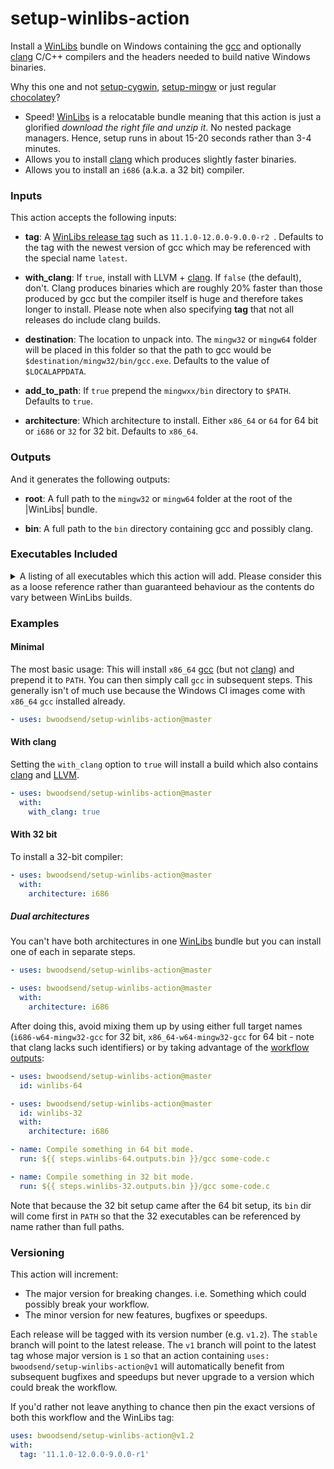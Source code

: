 # setup-winlibs-action

Install a [WinLibs] bundle on Windows containing the [gcc] and optionally
[clang] C/C++ compilers and the headers needed to build native Windows binaries.

Why this one and not [setup-cygwin], [setup-mingw] or just regular [chocolatey]?

*   Speed! [WinLibs] is a relocatable bundle meaning that this action is just a
    glorified *download the right file and unzip it*.
    No nested package managers.
    Hence, setup runs in about 15-20 seconds rather than 3-4 minutes.
*   Allows you to install [clang] which produces slightly faster binaries.
*   Allows you to install an `i686` (a.k.a. a 32 bit) compiler.


### Inputs

This action accepts the following inputs:

-   **tag**:
    A [WinLibs release tag](https://github.com/brechtsanders/winlibs_mingw/tags)
    such as `11.1.0-12.0.0-9.0.0-r2 `.
    Defaults to the tag with the newest version of gcc which may be referenced
    with the special name `latest`.

-   **with_clang**:
    If `true`, install with LLVM + [clang].
    If `false` (the default), don't.
    Clang produces binaries which are roughly 20% faster than those produced by
    gcc but the compiler itself is huge and therefore takes longer to install.
    Please note when also specifying **tag**
    that not all releases do include clang builds.

-   **destination**:
    The location to unpack into.
    The `mingw32` or `mingw64` folder will be placed in this
    folder so that the path to gcc would be `$destination/mingw32/bin/gcc.exe`.
    Defaults to the value of `$LOCALAPPDATA`.

-   **add_to_path**:
    If `true` prepend the `mingwxx/bin` directory to `$PATH`.
    Defaults to `true`.

-   **architecture**:
    Which architecture to install.
    Either `x86_64` or `64` for 64 bit or `i686`  or `32` for 32 bit.
    Defaults to `x86_64`.

### Outputs

And it generates the following outputs:

-   **root**:
    A full path to the `mingw32` or `mingw64` folder at the root of the
    |WinLibs| bundle.

-   **bin**:
    A full path to the `bin` directory containing gcc and possibly clang.


### Executables Included

<details><summary>A listing of all executables which this action will add.
Please consider this as a loose reference rather than guaranteed behaviour
as the contents do vary between WinLibs builds.
</summary>

| x86_64                                         | i686                                         | clang x86_64                                   | clang i686                                   |
|:-----------------------------------------------|:---------------------------------------------|:-----------------------------------------------|:---------------------------------------------|
| `addr2line`                                    | `addr2line`                                  | `addr2line`                                    | `addr2line`                                  |
| `ar`                                           | `ar`                                         | `ar`                                           | `ar`                                         |
| `as`                                           | `as`                                         | `as`                                           | `as`                                         |
|                                                |                                              | `bugpoint`                                     | `bugpoint`                                   |
| `c++`                                          | `c++`                                        | `c++`                                          | `c++`                                        |
| `c++filt`                                      | `c++filt`                                    | `c++filt`                                      | `c++filt`                                    |
|                                                |                                              | `c-index-test`                                 | `c-index-test`                               |
|                                                |                                              | `clang`                                        | `clang`                                      |
|                                                |                                              | `clang++`                                      | `clang++`                                    |
|                                                |                                              | `clang-apply-replacements`                     | `clang-apply-replacements`                   |
|                                                |                                              | `clang-change-namespace`                       | `clang-change-namespace`                     |
|                                                |                                              | `clang-check`                                  | `clang-check`                                |
|                                                |                                              | `clang-cl`                                     | `clang-cl`                                   |
|                                                |                                              | `clang-cpp`                                    | `clang-cpp`                                  |
|                                                |                                              | `clang-doc`                                    | `clang-doc`                                  |
|                                                |                                              | `clang-extdef-mapping`                         | `clang-extdef-mapping`                       |
|                                                |                                              | `clang-format`                                 | `clang-format`                               |
|                                                |                                              | `clang-include-fixer`                          | `clang-include-fixer`                        |
|                                                |                                              | `clang-move`                                   | `clang-move`                                 |
|                                                |                                              | `clang-offload-bundler`                        | `clang-offload-bundler`                      |
|                                                |                                              | `clang-offload-wrapper`                        | `clang-offload-wrapper`                      |
|                                                |                                              | `clang-query`                                  | `clang-query`                                |
|                                                |                                              | `clang-refactor`                               | `clang-refactor`                             |
|                                                |                                              | `clang-rename`                                 | `clang-rename`                               |
|                                                |                                              | `clang-reorder-fields`                         | `clang-reorder-fields`                       |
|                                                |                                              | `clang-scan-deps`                              | `clang-scan-deps`                            |
|                                                |                                              | `clang-tidy`                                   | `clang-tidy`                                 |
|                                                |                                              | `clangd`                                       | `clangd`                                     |
|                                                |                                              | `clangd-indexer`                               | `clangd-indexer`                             |
| `cpp`                                          | `cpp`                                        | `cpp`                                          | `cpp`                                        |
|                                                |                                              | `dexp`                                         | `dexp`                                       |
|                                                |                                              | `diagtool`                                     | `diagtool`                                   |
| `dlltool`                                      | `dlltool`                                    | `dlltool`                                      | `dlltool`                                    |
| `dllwrap`                                      | `dllwrap`                                    | `dllwrap`                                      | `dllwrap`                                    |
| `dos2unix`                                     | `dos2unix`                                   | `dos2unix`                                     | `dos2unix`                                   |
|                                                |                                              | `dsymutil`                                     | `dsymutil`                                   |
| `elfedit`                                      | `elfedit`                                    | `elfedit`                                      | `elfedit`                                    |
| `g++`                                          | `g++`                                        | `g++`                                          | `g++`                                        |
| `gcc`                                          | `gcc`                                        | `gcc`                                          | `gcc`                                        |
| `gcc-ar`                                       | `gcc-ar`                                     | `gcc-ar`                                       | `gcc-ar`                                     |
| `gcc-nm`                                       | `gcc-nm`                                     | `gcc-nm`                                       | `gcc-nm`                                     |
| `gcc-ranlib`                                   | `gcc-ranlib`                                 | `gcc-ranlib`                                   | `gcc-ranlib`                                 |
| `gcov`                                         | `gcov`                                       | `gcov`                                         | `gcov`                                       |
| `gcov-dump`                                    | `gcov-dump`                                  | `gcov-dump`                                    | `gcov-dump`                                  |
| `gcov-tool`                                    | `gcov-tool`                                  | `gcov-tool`                                    | `gcov-tool`                                  |
| `gdb`                                          | `gdb`                                        | `gdb`                                          | `gdb`                                        |
| `gdbserver`                                    | `gdbserver`                                  | `gdbserver`                                    | `gdbserver`                                  |
| `gdc`                                          | `gdc`                                        | `gdc`                                          | `gdc`                                        |
| `gendef`                                       | `gendef`                                     | `gendef`                                       | `gendef`                                     |
| `genidl`                                       | `genidl`                                     | `genidl`                                       | `genidl`                                     |
| `gfortran`                                     | `gfortran`                                   | `gfortran`                                     | `gfortran`                                   |
| `gprof`                                        | `gprof`                                      | `gprof`                                        | `gprof`                                      |
|                                                | `i686-w64-mingw32-accel-nvptx-none-gcc`      |                                                | `i686-w64-mingw32-accel-nvptx-none-gcc`      |
|                                                | `i686-w64-mingw32-accel-nvptx-none-gdc`      |                                                | `i686-w64-mingw32-accel-nvptx-none-gdc`      |
|                                                | `i686-w64-mingw32-accel-nvptx-none-lto-dump` |                                                | `i686-w64-mingw32-accel-nvptx-none-lto-dump` |
|                                                | `i686-w64-mingw32-c++`                       |                                                | `i686-w64-mingw32-c++`                       |
|                                                | `i686-w64-mingw32-g++`                       |                                                | `i686-w64-mingw32-g++`                       |
|                                                | `i686-w64-mingw32-gcc`                       |                                                | `i686-w64-mingw32-gcc`                       |
|                                                | `i686-w64-mingw32-gcc-10.2.0`                |                                                | `i686-w64-mingw32-gcc-10.2.0`                |
|                                                | `i686-w64-mingw32-gcc-ar`                    |                                                | `i686-w64-mingw32-gcc-ar`                    |
|                                                | `i686-w64-mingw32-gcc-nm`                    |                                                | `i686-w64-mingw32-gcc-nm`                    |
|                                                | `i686-w64-mingw32-gcc-ranlib`                |                                                | `i686-w64-mingw32-gcc-ranlib`                |
|                                                | `i686-w64-mingw32-gdc`                       |                                                | `i686-w64-mingw32-gdc`                       |
|                                                | `i686-w64-mingw32-gfortran`                  |                                                | `i686-w64-mingw32-gfortran`                  |
|                                                |                                              | `jwasm`                                        | `jwasm`                                      |
| `ld`                                           | `ld`                                         | `ld`                                           | `ld`                                         |
| `ld.bfd`                                       | `ld.bfd`                                     | `ld.bfd`                                       | `ld.bfd`                                     |
|                                                |                                              | `ld64.lld`                                     | `ld64.lld`                                   |
|                                                |                                              | `llc`                                          | `llc`                                        |
|                                                |                                              | `lld`                                          | `lld`                                        |
|                                                |                                              | `lld-link`                                     | `lld-link`                                   |
|                                                |                                              | `lldb`                                         | `lldb`                                       |
|                                                |                                              | `lldb-argdumper`                               | `lldb-argdumper`                             |
|                                                |                                              | `lldb-instr`                                   | `lldb-instr`                                 |
|                                                |                                              | `lldb-server`                                  | `lldb-server`                                |
|                                                |                                              | `lli`                                          | `lli`                                        |
|                                                |                                              | `llvm-addr2line`                               | `llvm-addr2line`                             |
|                                                |                                              | `llvm-ar`                                      | `llvm-ar`                                    |
|                                                |                                              | `llvm-as`                                      | `llvm-as`                                    |
|                                                |                                              | `llvm-bcanalyzer`                              | `llvm-bcanalyzer`                            |
|                                                |                                              | `llvm-c-test`                                  | `llvm-c-test`                                |
|                                                |                                              | `llvm-cat`                                     | `llvm-cat`                                   |
|                                                |                                              | `llvm-cfi-verify`                              | `llvm-cfi-verify`                            |
|                                                |                                              | `llvm-config`                                  | `llvm-config`                                |
|                                                |                                              | `llvm-cov`                                     | `llvm-cov`                                   |
|                                                |                                              | `llvm-cvtres`                                  | `llvm-cvtres`                                |
|                                                |                                              | `llvm-cxxdump`                                 | `llvm-cxxdump`                               |
|                                                |                                              | `llvm-cxxfilt`                                 | `llvm-cxxfilt`                               |
|                                                |                                              | `llvm-cxxmap`                                  | `llvm-cxxmap`                                |
|                                                |                                              | `llvm-diff`                                    | `llvm-diff`                                  |
|                                                |                                              | `llvm-dis`                                     | `llvm-dis`                                   |
|                                                |                                              | `llvm-dlltool`                                 | `llvm-dlltool`                               |
|                                                |                                              | `llvm-dwarfdump`                               | `llvm-dwarfdump`                             |
|                                                |                                              | `llvm-dwp`                                     | `llvm-dwp`                                   |
|                                                |                                              | `llvm-elfabi`                                  | `llvm-elfabi`                                |
|                                                |                                              | `llvm-exegesis`                                | `llvm-exegesis`                              |
|                                                |                                              | `llvm-extract`                                 | `llvm-extract`                               |
|                                                |                                              | `llvm-gsymutil`                                | `llvm-gsymutil`                              |
|                                                |                                              | `llvm-ifs`                                     | `llvm-ifs`                                   |
|                                                |                                              | `llvm-install-name-tool`                       | `llvm-install-name-tool`                     |
|                                                |                                              | `llvm-jitlink`                                 | `llvm-jitlink`                               |
|                                                |                                              | `llvm-lib`                                     | `llvm-lib`                                   |
|                                                |                                              | `llvm-link`                                    | `llvm-link`                                  |
|                                                |                                              | `llvm-lipo`                                    | `llvm-lipo`                                  |
|                                                |                                              | `llvm-lto2`                                    | `llvm-lto2`                                  |
|                                                |                                              | `llvm-mc`                                      | `llvm-mc`                                    |
|                                                |                                              | `llvm-mca`                                     | `llvm-mca`                                   |
|                                                |                                              | `llvm-ml`                                      | `llvm-ml`                                    |
|                                                |                                              | `llvm-modextract`                              | `llvm-modextract`                            |
|                                                |                                              | `llvm-mt`                                      | `llvm-mt`                                    |
|                                                |                                              | `llvm-nm`                                      | `llvm-nm`                                    |
|                                                |                                              | `llvm-objcopy`                                 | `llvm-objcopy`                               |
|                                                |                                              | `llvm-objdump`                                 | `llvm-objdump`                               |
|                                                |                                              | `llvm-opt-report`                              | `llvm-opt-report`                            |
|                                                |                                              | `llvm-pdbutil`                                 | `llvm-pdbutil`                               |
|                                                |                                              | `llvm-profdata`                                | `llvm-profdata`                              |
|                                                |                                              | `llvm-ranlib`                                  | `llvm-ranlib`                                |
|                                                |                                              | `llvm-rc`                                      | `llvm-rc`                                    |
|                                                |                                              | `llvm-readelf`                                 | `llvm-readelf`                               |
|                                                |                                              | `llvm-readobj`                                 | `llvm-readobj`                               |
|                                                |                                              | `llvm-reduce`                                  | `llvm-reduce`                                |
|                                                |                                              | `llvm-rtdyld`                                  | `llvm-rtdyld`                                |
|                                                |                                              | `llvm-size`                                    | `llvm-size`                                  |
|                                                |                                              | `llvm-split`                                   | `llvm-split`                                 |
|                                                |                                              | `llvm-stress`                                  | `llvm-stress`                                |
|                                                |                                              | `llvm-strings`                                 | `llvm-strings`                               |
|                                                |                                              | `llvm-strip`                                   | `llvm-strip`                                 |
|                                                |                                              | `llvm-symbolizer`                              | `llvm-symbolizer`                            |
|                                                |                                              | `llvm-tblgen`                                  | `llvm-tblgen`                                |
|                                                |                                              | `llvm-undname`                                 | `llvm-undname`                               |
|                                                |                                              | `llvm-xray`                                    | `llvm-xray`                                  |
| `lto-dump`                                     | `lto-dump`                                   | `lto-dump`                                     | `lto-dump`                                   |
| `mac2unix`                                     | `mac2unix`                                   | `mac2unix`                                     | `mac2unix`                                   |
| `mingw32-make`                                 | `mingw32-make`                               | `mingw32-make`                                 | `mingw32-make`                               |
|                                                |                                              | `modularize`                                   | `modularize`                                 |
|                                                |                                              | `nasm`                                         | `nasm`                                       |
|                                                |                                              | `ndisasm`                                      | `ndisasm`                                    |
| `nm`                                           | `nm`                                         | `nm`                                           | `nm`                                         |
| `objcopy`                                      | `objcopy`                                    | `objcopy`                                      | `objcopy`                                    |
| `objdump`                                      | `objdump`                                    | `objdump`                                      | `objdump`                                    |
|                                                |                                              | `obj2yaml`                                     | `obj2yaml`                                   |
|                                                |                                              | `opt`                                          | `opt`                                        |
| `pexports`                                     | `pexports`                                   | `pexports`                                     | `pexports`                                   |
|                                                |                                              | `pp-trace`                                     | `pp-trace`                                   |
| `ranlib`                                       | `ranlib`                                     | `ranlib`                                       | `ranlib`                                     |
| `readelf`                                      | `readelf`                                    | `readelf`                                      | `readelf`                                    |
|                                                |                                              | `sancov`                                       | `sancov`                                     |
|                                                |                                              | `sanstats`                                     | `sanstats`                                   |
| `size`                                         | `size`                                       | `size`                                         | `size`                                       |
| `strings`                                      | `strings`                                    | `strings`                                      | `strings`                                    |
| `strip`                                        | `strip`                                      | `strip`                                        | `strip`                                      |
|                                                |                                              | `tool-template`                                | `tool-template`                              |
| `unix2dos`                                     | `unix2dos`                                   | `unix2dos`                                     | `unix2dos`                                   |
| `unix2mac`                                     | `unix2mac`                                   | `unix2mac`                                     | `unix2mac`                                   |
|                                                |                                              | `verify-uselistorder`                          | `verify-uselistorder`                        |
|                                                |                                              | `vsyasm`                                       | `vsyasm`                                     |
|                                                |                                              | `wasm-ld`                                      | `wasm-ld`                                    |
| `windmc`                                       | `windmc`                                     | `windmc`                                       | `windmc`                                     |
| `windres`                                      | `windres`                                    | `windres`                                      | `windres`                                    |
| `x86_64-w64-mingw32-accel-nvptx-none-gcc`      |                                              | `x86_64-w64-mingw32-accel-nvptx-none-gcc`      |                                              |
| `x86_64-w64-mingw32-accel-nvptx-none-gdc`      |                                              | `x86_64-w64-mingw32-accel-nvptx-none-gdc`      |                                              |
| `x86_64-w64-mingw32-accel-nvptx-none-lto-dump` |                                              | `x86_64-w64-mingw32-accel-nvptx-none-lto-dump` |                                              |
| `x86_64-w64-mingw32-c++`                       |                                              | `x86_64-w64-mingw32-c++`                       |                                              |
| `x86_64-w64-mingw32-g++`                       |                                              | `x86_64-w64-mingw32-g++`                       |                                              |
| `x86_64-w64-mingw32-gcc`                       |                                              | `x86_64-w64-mingw32-gcc`                       |                                              |
| `x86_64-w64-mingw32-gcc-10.2.0`                |                                              | `x86_64-w64-mingw32-gcc-10.2.0`                |                                              |
| `x86_64-w64-mingw32-gcc-ar`                    |                                              | `x86_64-w64-mingw32-gcc-ar`                    |                                              |
| `x86_64-w64-mingw32-gcc-nm`                    |                                              | `x86_64-w64-mingw32-gcc-nm`                    |                                              |
| `x86_64-w64-mingw32-gcc-ranlib`                |                                              | `x86_64-w64-mingw32-gcc-ranlib`                |                                              |
| `x86_64-w64-mingw32-gdc`                       |                                              | `x86_64-w64-mingw32-gdc`                       |                                              |
| `x86_64-w64-mingw32-gfortran`                  |                                              | `x86_64-w64-mingw32-gfortran`                  |                                              |
|                                                |                                              | `yaml2obj`                                     | `yaml2obj`                                   |
|                                                |                                              | `yasm`                                         | `yasm`                                       |
|                                                |                                              | `ytasm`                                        | `ytasm`                                      |

</details>

### Examples

#### Minimal

The most basic usage:
This will install `x86_64` [gcc] (but not [clang]) and prepend it to `PATH`.
You can then simply call `gcc` in subsequent steps.
This generally isn't of much use because the Windows CI images come with
`x86_64` `gcc` installed already.

```yaml
- uses: bwoodsend/setup-winlibs-action@master
```


#### With clang

Setting the `with_clang` option to `true` will install a build which also
contains [clang] and [LLVM].

```yaml
- uses: bwoodsend/setup-winlibs-action@master
  with:
    with_clang: true
```


#### With 32 bit

To install a 32-bit compiler:

```yaml
- uses: bwoodsend/setup-winlibs-action@master
  with:
    architecture: i686
```


##### Dual architectures

You can't have both architectures in one [WinLibs] bundle
but you can install one of each in separate steps.

```yaml
- uses: bwoodsend/setup-winlibs-action@master

- uses: bwoodsend/setup-winlibs-action@master
  with:
    architecture: i686
```

After doing this, avoid mixing them up by using either full target names
(`i686-w64-mingw32-gcc` for 32 bit, `x86_64-w64-mingw32-gcc` for 64 bit -
note that clang lacks such identifiers)
or by taking advantage of the [workflow outputs](#outputs):

```yaml
- uses: bwoodsend/setup-winlibs-action@master
  id: winlibs-64

- uses: bwoodsend/setup-winlibs-action@master
  id: winlibs-32
  with:
    architecture: i686

- name: Compile something in 64 bit mode.
  run: ${{ steps.winlibs-64.outputs.bin }}/gcc some-code.c

- name: Compile something in 32 bit mode.
  run: ${{ steps.winlibs-32.outputs.bin }}/gcc some-code.c
```

Note that because the 32 bit setup came after the 64 bit setup,
its `bin` dir will come first in `PATH` so that the 32 executables can be
referenced by name rather than full paths.



### Versioning

This action will increment:

*   The major version for breaking changes.
    i.e. Something which could possibly break your workflow.
*   The minor version for new features, bugfixes or speedups.

Each release will be tagged with its version number (e.g. `v1.2`).
The `stable` branch will point to the latest release.
The `v1` branch will point to the latest tag whose major version is `1`
so that an action containing `uses: bwoodsend/setup-winlibs-action@v1`
will automatically benefit from subsequent bugfixes and speedups
but never upgrade to a version which could break the workflow.

If you'd rather not leave anything to chance then pin the exact versions of
both this workflow and the WinLibs tag:
```yaml
uses: bwoodsend/setup-winlibs-action@v1.2
with:
  tag: '11.1.0-12.0.0-9.0.0-r1'
```

[WinLibs]: https://www.winlibs.com/
[gcc]: https://gcc.gnu.org/
[clang]: https://clang.llvm.org/
[LLVM]: https://llvm.org/
[setup-cygwin]: https://github.com/egor-tensin/setup-cygwin
[setup-mingw]: https://github.com/egor-tensin/setup-mingw
[chocolatey]: https://chocolatey.org/
